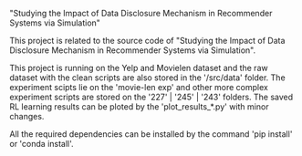  "Studying the Impact of Data Disclosure Mechanism in Recommender Systems via Simulation"





This project is related to the source code of "Studying the Impact of Data Disclosure Mechanism in Recommender Systems via Simulation". 

This project is running on the Yelp and Movielen dataset and the raw dataset with the clean scripts are also stored in the '/src/data' folder.
The experiment scipts lie on the 'movie-len exp' and other more complex experiment scripts are stored on the '227' | '245' | '243' folders.
The saved RL learning results can be ploted by the 'plot_results_*.py' with minor changes.

All the required dependencies can be installed by the command 'pip install' or 'conda install'.

